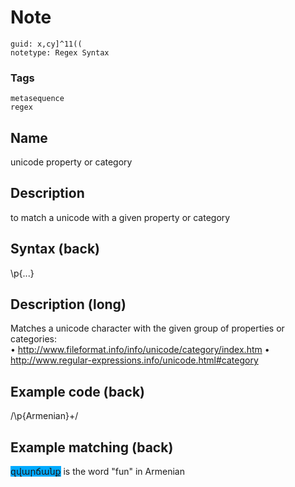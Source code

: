 # Note
```
guid: x,cy]^11((
notetype: Regex Syntax
```

### Tags
```
metasequence
regex
```

## Name
unicode property or category

## Description
to match a unicode with a given property or category

## Syntax (back)
<div><div>\p{...}</div></div>

## Description (long)
<div>Matches a unicode character with the given group of properties or categories:</div><div>• <a href="http://www.fileformat.info/info/unicode/category/index.htm">http://www.fileformat.info/info/unicode/category/index.htm</a>
• <a href="http://www.regular-expressions.info/unicode.html#category">http://www.regular-expressions.info/unicode.html#category</a></div>

## Example code (back)
/\p{Armenian}+/

## Example matching (back)
<div><span style="background-color: rgb(0, 170, 255);">զվարճանք</span> is the word "fun" in Armenian
</div>
